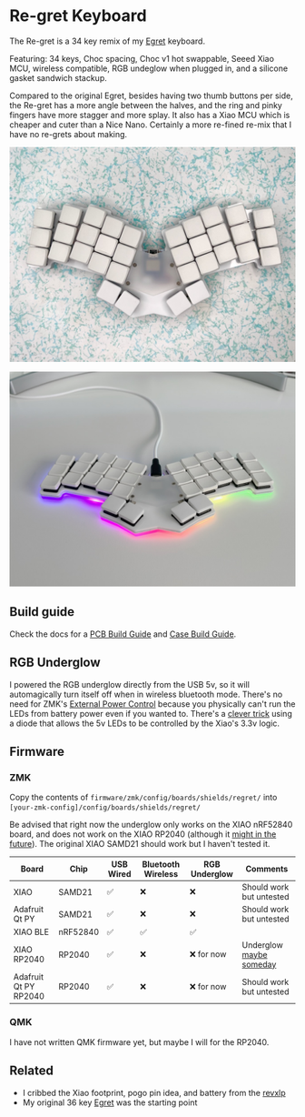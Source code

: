 # Re-gret Keyboard

The Re-gret is a 34 key remix of my [Egret](https://github.com/rschenk/egret) keyboard.

Featuring: 34 keys, Choc spacing, Choc v1 hot swappable, Seeed Xiao MCU, wireless compatible, RGB undeglow when plugged in, and a silicone gasket sandwich stackup.

Compared to the original Egret, besides having two thumb buttons per side, the Re-gret has a more angle between the halves, and the ring and pinky fingers have more stagger and more splay. It also has a Xiao MCU which is cheaper and cuter than a Nice Nano. Certainly a more re-fined re-mix that I have no re-grets about making.

![Re-gret Bluetooth Mode](images/IMG_0805.jpeg)

![Re-gret Underglow](images/IMG_0812.jpeg)

## Build guide

Check the docs for a [PCB Build Guide](docs/pcb_build_guide.md) and [Case Build Guide](docs/case_build_guide.md).

## RGB Underglow

I powered the RGB underglow directly from the USB 5v, so it will automagically turn itself off when in wireless bluetooth mode. There's no need for ZMK's [External Power Control](https://zmk.dev/docs/behaviors/power#external-power-control) because you physically can't run the LEDs from battery power even if you wanted to. There's a [clever trick](https://hackaday.com/2017/01/20/cheating-at-5v-ws2812-control-to-use-a-3-3v-data-line/) using a diode that allows the 5v LEDs to be controlled by the Xiao's 3.3v logic. 

## Firmware

### ZMK

Copy the contents of `firmware/zmk/config/boards/shields/regret/` into `[your-zmk-config]/config/boards/shields/regret/`

Be advised that right now the underglow only works on the XIAO nRF52840 board, and does not work on the XIAO RP2040 (although it [might in the future](https://github.com/zmkfirmware/zmk/issues/1085)). The original XIAO SAMD21 should work but I haven't tested it.

| Board                 | Chip     | USB Wired          | Bluetooth Wireless | RGB Underglow      | Comments                                                     |
| --------------------- | -------- | ------------------ | ------------------ | ------------------ | ------------------------------------------------------------ |
| XIAO                  | SAMD21   | :white_check_mark: | :x:                | :x:                | Should work but untested                                     |
| Adafruit Qt PY        | SAMD21   | :white_check_mark: | :x:                | :x:                | Should work but untested                                     |
| XIAO BLE              | nRF52840 | :white_check_mark: | :white_check_mark: | :white_check_mark: |                                                              |
| XIAO RP2040           | RP2040   | :white_check_mark: | :x:                | :x: for now        | Underglow [maybe someday](https://github.com/zmkfirmware/zmk/issues/1085) |
| Adafruit Qt PY RP2040 | RP2040   | :white_check_mark: | :x:                | :x: for now        | Should work but untested                                     |

### QMK

I have not written QMK firmware yet, but maybe I will for the RP2040.

## Related

* I cribbed the Xiao footprint, pogo pin idea, and battery from the [revxlp](https://gitlab.com/lpgalaxy/revxlp)
* My original 36 key [Egret](https://github.com/rschenk/egret) was the starting point
